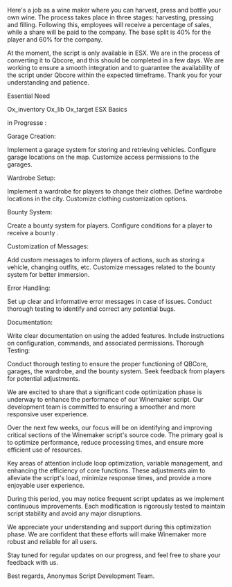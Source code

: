 
Here's a job as a wine maker where you can harvest, press and bottle your own wine. The process takes place in three stages: harvesting, pressing and filling. Following this, employees will receive a percentage of sales, while a share will be paid to the company. The base split is 40% for the player and 60% for the company.

At the moment, the script is only available in ESX. We are in the process of converting it to Qbcore, and this should be completed in a few days. We are working to ensure a smooth integration and to guarantee the availability of the script under Qbcore within the expected timeframe. Thank you for your understanding and patience.

Essential Need

Ox_inventory
Ox_lib
Ox_target
ESX Basics

in Progresse :

Garage Creation:

Implement a garage system for storing and retrieving vehicles.
Configure garage locations on the map.
Customize access permissions to the garages.

Wardrobe Setup:

Implement a wardrobe for players to change their clothes.
Define wardrobe locations in the city.
Customize clothing customization options.

Bounty System:

Create a bounty system for players.
Configure conditions for a player to receive a bounty .

Customization of Messages:

Add custom messages to inform players of actions, such as storing a vehicle, changing outfits, etc.
Customize messages related to the bounty system for better immersion.

Error Handling:

Set up clear and informative error messages in case of issues.
Conduct thorough testing to identify and correct any potential bugs.

Documentation:

Write clear documentation on using the added features.
Include instructions on configuration, commands, and associated permissions.
Thorough Testing:

Conduct thorough testing to ensure the proper functioning of QBCore, garages, the wardrobe, and the bounty system.
Seek feedback from players for potential adjustments.



We are excited to share that a significant code optimization phase is underway to enhance the performance of our Winemaker script. Our development team is committed to ensuring a smoother and more responsive user experience.

Over the next few weeks, our focus will be on identifying and improving critical sections of the Winemaker script's source code. The primary goal is to optimize performance, reduce processing times, and ensure more efficient use of resources.

Key areas of attention include loop optimization, variable management, and enhancing the efficiency of core functions. These adjustments aim to alleviate the script's load, minimize response times, and provide a more enjoyable user experience.

During this period, you may notice frequent script updates as we implement continuous improvements. Each modification is rigorously tested to maintain script stability and avoid any major disruptions.

We appreciate your understanding and support during this optimization phase. We are confident that these efforts will make Winemaker more robust and reliable for all users.

Stay tuned for regular updates on our progress, and feel free to share your feedback with us.

Best regards,
Anonymas Script Development Team.